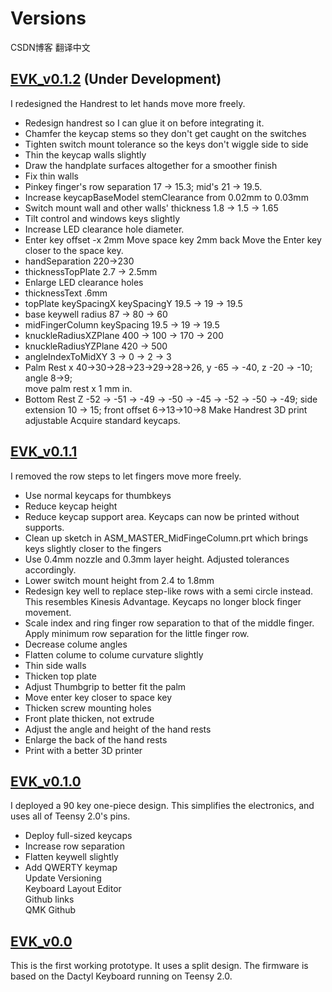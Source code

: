 # Versions 
CSDN博客 翻译中文  

## [EVK_v0.1.2](EVK_v0.1.2) (Under Development)  
I redesigned the Handrest to let hands move more freely.
* Redesign handrest so I can glue it on before integrating it.
* Chamfer the keycap stems so they don't get caught on the switches  
* Tighten switch mount tolerance so the keys don't wiggle side to side
* Thin the keycap walls slightly
* Draw the handplate surfaces altogether for a smoother finish  
* Fix thin walls
* Pinkey finger's row separation 17 -> 15.3; mid's 21 -> 19.5.
* Increase keycapBaseModel stemClearance from 0.02mm to 0.03mm  
* Switch mount wall and other walls' thickness 1.8 -> 1.5 -> 1.65
* Tilt control and windows keys slightly
* Increase LED clearance hole diameter.
* Enter key offset -x 2mm
Move space key 2mm back
Move the Enter key closer to the space key.
* handSeparation 220->230
* thicknessTopPlate 2.7 -> 2.5mm
* Enlarge LED clearance holes
* thicknessText .6mm
* topPlate keySpacingX keySpacingY 19.5 -> 19 -> 19.5
* base keywell radius 87 -> 80 -> 60
* midFingerColumn keySpacing 19.5 -> 19 -> 19.5
* knuckleRadiusXZPlane 400 -> 100 -> 170 -> 200
* knuckleRadiusYZPlane 420 -> 500
* angleIndexToMidXY 3 -> 0 -> 2 -> 3
* Palm Rest x 40->30->28->23->29->28->26, y -65 -> -40, z -20 -> -10;  angle 8->9;  
move palm rest x 1 mm in.
* Bottom Rest Z -52 -> -51 -> -49 -> -50 -> -45 -> -52 -> -50 -> -49; side extension 10 -> 15; front offset 6->13->10->8
Make Handrest 3D print adjustable
Acquire standard keycaps.

## [EVK_v0.1.1](EVK_v0.1.1)
I removed the row steps to let fingers move more freely.
* Use normal keycaps for thumbkeys
* Reduce keycap height
* Reduce keycap support area. Keycaps can now be printed without supports.
* Clean up sketch in ASM_MASTER_MidFingeColumn.prt which brings keys slightly closer to the fingers
* Use 0.4mm nozzle and 0.3mm layer height. Adjusted tolerances accordingly.
* Lower switch mount height from 2.4 to 1.8mm
* Redesign key well to replace step-like rows with a semi circle instead. This resembles Kinesis Advantage. Keycaps no longer block finger movement.
* Scale index and ring finger row separation to that of the middle finger. Apply minimum row separation for the little finger row.
* Decrease colume angles
* Flatten colume to colume curvature slightly
* Thin side walls
* Thicken top plate
* Adjust Thumbgrip to better fit the palm
* Move enter key closer to space key
* Thicken screw mounting holes  
* Front plate thicken, not extrude  
* Adjust the angle and height of the hand rests  
* Enlarge the back of the hand rests  
* Print with a better 3D printer  

## [EVK_v0.1.0](EVK_v0.1.0)
I deployed a 90 key one-piece design. This simplifies the electronics, and uses all of Teensy 2.0's pins.   
* Deploy full-sized keycaps  
* Increase row separation
* Flatten keywell slightly
* Add QWERTY keymap   
Update Versioning  
  Keyboard Layout Editor   
  Github links  
  QMK Github  

## [EVK_v0.0](EVK_v0.0) 
This is the first working prototype. It uses a split design. The firmware is based on the Dactyl Keyboard running on Teensy 2.0.  